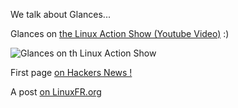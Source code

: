 We talk about Glances...

Glances on [the Linux Action Show (Youtube Video)](http://youtu.be/68U8HI4tXws?t=6m55s) :)

![Glances on th Linux Action Show]( https://dl.dropbox.com/u/1112933/glances-LinuxActionShow.png)

First page [on Hackers News !](http://news.ycombinator.com/item?id=4470590)

A post [on LinuxFR.org](http://linuxfr.org/news/glances-affiche-l%C3%A9tat-de-votre-syst%C3%A8me-en-un-clin-doeil)